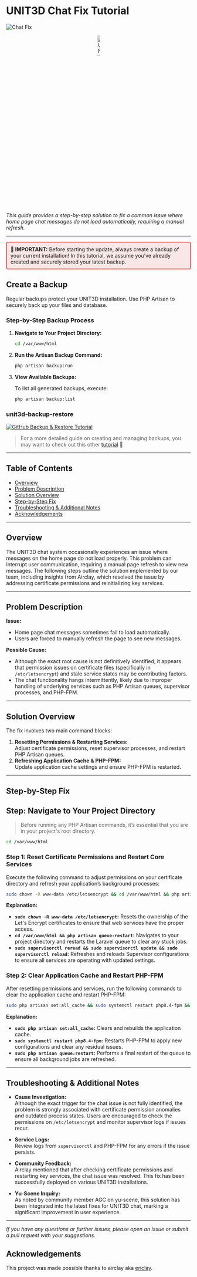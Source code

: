 # UNIT3D Chat Fix Tutorial

![Chat Fix](https://img.shields.io/badge/ChatFix-UNIT3D%20Chat%20Issue%20%E2%86%92%20Resolved-brightgreen)

<p align="center">
  <img src="https://ptpimg.me/6o8x8j.png" alt="UNIT3D Logo" style="width: 12%;">
</p>

_This guide provides a step-by-step solution to fix a common issue where home page chat messages do not load automatically, requiring a manual refresh._

---

<div style="border: 2px solid #e74c3c; background-color: #f9e6e6; padding: 10px; border-radius: 5px; margin: 15px 0;">
  <strong>🚨 IMPORTANT:</strong> Before starting the update, always create a backup of your current installation! In this tutorial, we assume you’ve already created and securely stored your latest backup.
</div>


## Create a Backup

Regular backups protect your UNIT3D installation. Use PHP Artisan to securely back up your files and database.

### Step-by-Step Backup Process

1. **Navigate to Your Project Directory:**

   ```bash
   cd /var/www/html
   ```

2. **Run the Artisan Backup Command:**

   ```bash
   php artisan backup:run
   ```

3. **View Available Backups:**

   To list all generated backups, execute:

   ```bash
   php artisan backup:list
   ```

### unit3d-backup-restore

[![GitHub Backup & Restore Tutorial](https://img.shields.io/badge/UNIT3D%20Backup%20%26%20Restore-Tutorial-blue?style=flat-square)](https://github.com/RKeaves/unit3d-backup-restore)  

> For a more detailed guide on creating and managing backups, you may want to check out this other [tutorial](https://github.com/RKeaves/unit3d-backup-restore)  🚀 

---

## Table of Contents

- [Overview](#overview)
- [Problem Description](#problem-description)
- [Solution Overview](#solution-overview)
- [Step-by-Step Fix](#step-by-step-fix)
- [Troubleshooting & Additional Notes](#troubleshooting--additional-notes)
- [Acknowledgements](#acknowledgements)

---

## Overview

The UNIT3D chat system occasionally experiences an issue where messages on the home page do not load properly. This problem can interrupt user communication, requiring a manual page refresh to view new messages. The following steps outline the solution implemented by our team, including insights from Airclay, which resolved the issue by addressing certificate permissions and reinitializing key services.

---

## Problem Description

**Issue:**  
- Home page chat messages sometimes fail to load automatically.  
- Users are forced to manually refresh the page to see new messages.

**Possible Cause:**  
- Although the exact root cause is not definitively identified, it appears that permission issues on certificate files (specifically in `/etc/letsencrypt`) and stale service states may be contributing factors.
- The chat functionality hangs intermittently, likely due to improper handling of underlying services such as PHP Artisan queues, supervisor processes, and PHP-FPM.

---

## Solution Overview

The fix involves two main command blocks:
1. **Resetting Permissions & Restarting Services:**  
   Adjust certificate permissions, reset supervisor processes, and restart PHP Artisan queues.
2. **Refreshing Application Cache & PHP-FPM:**  
   Update application cache settings and ensure PHP-FPM is restarted.

---

## Step-by-Step Fix

## Step: Navigate to Your Project Directory

> Before running any PHP Artisan commands, it’s essential that you are in your project's root directory.

```bash
cd /var/www/html
```

### Step 1: Reset Certificate Permissions and Restart Core Services

Execute the following command to adjust permissions on your certificate directory and refresh your application’s background processes:

```bash
sudo chown -R www-data /etc/letsencrypt && cd /var/www/html && php artisan queue:restart && sudo supervisorctl reread && sudo supervisorctl update && sudo supervisorctl reload
```

**Explanation:**
- **`sudo chown -R www-data /etc/letsencrypt`:** Resets the ownership of the Let's Encrypt certificates to ensure that web services have the proper access.
- **`cd /var/www/html && php artisan queue:restart`:** Navigates to your project directory and restarts the Laravel queue to clear any stuck jobs.
- **`sudo supervisorctl reread && sudo supervisorctl update && sudo supervisorctl reload`:** Refreshes and reloads Supervisor configurations to ensure all services are operating with updated settings.

### Step 2: Clear Application Cache and Restart PHP-FPM

After resetting permissions and services, run the following commands to clear the application cache and restart PHP-FPM:

```bash
sudo php artisan set:all_cache && sudo systemctl restart php8.4-fpm && sudo php artisan queue:restart
```

**Explanation:**
- **`sudo php artisan set:all_cache`:** Clears and rebuilds the application cache.
- **`sudo systemctl restart php8.4-fpm`:** Restarts PHP-FPM to apply new configurations and clear any residual issues.
- **`sudo php artisan queue:restart`:** Performs a final restart of the queue to ensure all background jobs are refreshed.

---

## Troubleshooting & Additional Notes

- **Cause Investigation:**  
  Although the exact trigger for the chat issue is not fully identified, the problem is strongly associated with certificate permission anomalies and outdated process states. Users are encouraged to check the permissions on `/etc/letsencrypt` and monitor supervisor logs if issues recur.
  
- **Service Logs:**  
  Review logs from `supervisorctl` and PHP-FPM for any errors if the issue persists.
  
- **Community Feedback:**  
  Airclay mentioned that after checking certificate permissions and restarting key services, the chat issue was resolved. This fix has been successfully deployed on various UNIT3D installations.

- **Yu-Scene Inquiry:**  
  As noted by community member AGC on yu-scene, this solution has been integrated into the latest fixes for UNIT3D chat, marking a significant improvement in user experience.

---

_If you have any questions or further issues, please open an issue or submit a pull request with your suggestions._

## Acknowledgements

This project was made possible thanks to airclay aka [ericlay](https://github.com/ericlay).
